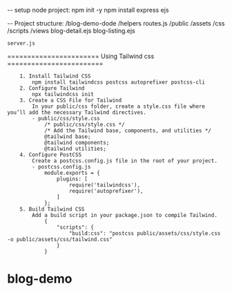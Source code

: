 -- setup node project:
    npm init -y
    npm install express ejs

-- Project structure: 
    /blog-demo-dode
    /helpers
        routes.js
    /public
        /assets
            /css
            /scripts
    /views
        blog-detail.ejs
        blog-listing.ejs
    
    server.js

=======================  Using Tailwind css ========================
   
        1. Install Tailwind CSS
            npm install tailwindcss postcss autoprefixer postcss-cli
        2. Configure Tailwind
            npx tailwindcss init
        3. Create a CSS File for Tailwind
            In your public/css folder, create a style.css file where you’ll add the necessary Tailwind directives.
            - public/css/style.css
                /* public/css/style.css */
                /* Add the Tailwind base, components, and utilities */
                @tailwind base;
                @tailwind components;
                @tailwind utilities;
        4. Configure PostCSS
            Create a postcss.config.js file in the root of your project.
            - postcss.config.js
                module.exports = {
                    plugins: [
                        require('tailwindcss'),
                        require('autoprefixer'),
                    ]
                };
        5. Build Tailwind CSS
            Add a build script in your package.json to compile Tailwind.
                {
                    "scripts": {
                        "build:css": "postcss public/assets/css/style.css -o public/assets/css/tailwind.css"
                    }
                }

# blog-demo
